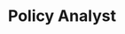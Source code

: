 ---
Destinations: rec5mydQtll16xBiC
title: Policy Analyst
contactImage: OrderedDict([('id', 'attU0tI4YPjuKJaAz'), ('width', 200), ('height', 200), ('url', 'https://dl.airtable.com/.attachments/c0912d7df0dfccbdbd1c7de9eb852258/2847b465/Eliza-Edwards.jpg'), ('filename', 'Eliza-Edwards.jpg'), ('size', 10966), ('type', 'image/jpeg'), ('thumbnails', OrderedDict([('small', OrderedDict([('url', 'https://dl.airtable.com/.attachmentThumbnails/1faecf5d42e6a76042c9c0940d7e3325/17295cd2'), ('width', 36), ('height', 36)])), ('large', OrderedDict([('url', 'https://dl.airtable.com/.attachmentThumbnails/04a3cf84a7431337a3d705e088504cbd/6acfcf0d'), ('width', 200), ('height', 200)])), ('full', OrderedDict([('url', 'https://dl.airtable.com/.attachmentThumbnails/74af80c54ad87883a59d86d8b3e3d0b1/788c6147'), ('width', 3000), ('height', 3000)]))]))])
Project Page Content: What impact has COVID-19 had on North Carolina nonprofit organizations?
email: partnerships@osbm.nc.gov
name: Eliza Edwards
employer: NC Office of Strategic Partnerships
Last Modified: 2022-05-26T17:46:26.000Z
---